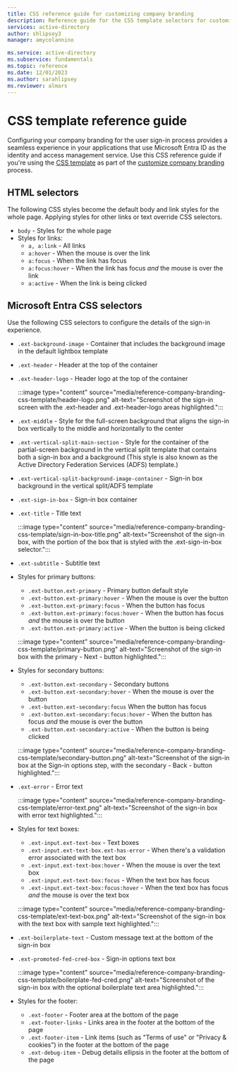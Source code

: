 ```yaml
---
title: CSS reference guide for customizing company branding
description: Reference guide for the CSS template selectors for customizing Microsoft Entra sign-in page company branding.
services: active-directory
author: shlipsey3
manager: amycolannino

ms.service: active-directory
ms.subservice: fundamentals
ms.topic: reference
ms.date: 12/01/2023
ms.author: sarahlipsey
ms.reviewer: almars
---
```


# CSS template reference guide

Configuring your company branding for the user sign-in process provides a seamless experience in your applications that use Microsoft Entra ID as the identity and access management service. Use this CSS reference guide if you're using the [CSS template](https://download.microsoft.com/download/7/2/7/727f287a-125d-4368-a673-a785907ac5ab/custom-styles-template-013023.css) as part of the [customize company branding](reference-company-branding-css-template.md) process.


## HTML selectors

The following CSS styles become the default body and link styles for the whole page. Applying styles for other links or text override CSS selectors.

- `body` - Styles for the whole page
- Styles for links:
    - `a, a:link` - All links
    - `a:hover` - When the mouse is over the link
    - `a:focus` - When the link has focus
    - `a:focus:hover` - When the link has focus *and* the mouse is over the link
    - `a:active` - When the link is being clicked

<a name='azure-ad-css-selectors'></a>

## Microsoft Entra CSS selectors

Use the following CSS selectors to configure the details of the sign-in experience. 

- `.ext-background-image` - Container that includes the background image in the default lightbox template
- `.ext-header` - Header at the top of the container
- `.ext-header-logo` - Header logo at the top of the container

   :::image type="content" source="media/reference-company-branding-css-template/header-logo.png" alt-text="Screenshot of the sign-in screen with the .ext-header and .ext-header-logo areas highlighted.":::

- `.ext-middle` - Style for the full-screen background that aligns the sign-in box vertically to the middle and horizontally to the center
- `.ext-vertical-split-main-section` - Style for the container of the partial-screen background in the vertical split template that contains both a sign-in box and a background (This style is also known as the Active Directory Federation Services (ADFS) template.)
- `.ext-vertical-split-background-image-container` - Sign-in box background in the vertical split/ADFS template
- `.ext-sign-in-box` - Sign-in box container
- `.ext-title` - Title text

   :::image type="content" source="media/reference-company-branding-css-template/sign-in-box-title.png" alt-text="Screenshot of the sign-in box, with the portion of the box that is styled with the .ext-sign-in-box selector.":::

- `.ext-subtitle` - Subtitle text

- Styles for primary buttons:
    - `.ext-button.ext-primary` - Primary button default style
    - `.ext-button.ext-primary:hover` - When the mouse is over the button
    - `.ext-button.ext-primary:focus` - When the button has focus
    - `.ext-button.ext-primary:focus:hover` - When the button has focus *and* the mouse is over the button
    - `.ext-button.ext-primary:active` - When the button is being clicked

   :::image type="content" source="media/reference-company-branding-css-template/primary-button.png" alt-text="Screenshot of the sign-in box with the primary - Next - button highlighted.":::

- Styles for secondary buttons:
    - `.ext-button.ext-secondary` - Secondary buttons
    - `.ext-button.ext-secondary:hover` - When the mouse is over the button
    - `.ext-button.ext-secondary:focus` When the button has focus
    - `.ext-button.ext-secondary:focus:hover` - When the button has focus *and* the mouse is over the button
    - `.ext-button.ext-secondary:active` - When the button is being clicked

   :::image type="content" source="media/reference-company-branding-css-template/secondary-button.png" alt-text="Screenshot of the sign-in box at the Sign-in options step, with the secondary - Back - button highlighted.":::

- `.ext-error` - Error text

   :::image type="content" source="media/reference-company-branding-css-template/error-text.png" alt-text="Screenshot of the sign-in box with error text highlighted.":::

- Styles for text boxes:
    - `.ext-input.ext-text-box` - Text boxes
    - `.ext-input.ext-text-box.ext-has-error` - When there's a validation error associated with the text box
    - `.ext-input.ext-text-box:hover` - When the mouse is over the text box
    - `.ext-input.ext-text-box:focus` - When the text box has focus
    - `.ext-input.ext-text-box:focus:hover` - When the text box has focus *and* the mouse is over the text box

   :::image type="content" source="media/reference-company-branding-css-template/ext-text-box.png" alt-text="Screenshot of the sign-in box with the text box with sample text highlighted.":::

- `.ext-boilerplate-text` - Custom message text at the bottom of the sign-in box
- `.ext-promoted-fed-cred-box` - Sign-in options text box

   :::image type="content" source="media/reference-company-branding-css-template/boilerplate-fed-cred.png" alt-text="Screenshot of the sign-in box with the optional boilerplate text area highlighted.":::

-  Styles for the footer:
    - `.ext-footer` - Footer area at the bottom of the page
    - `.ext-footer-links` - Links area in the footer at the bottom of the page
    - `.ext-footer-item` - Link items (such as "Terms of use" or "Privacy & cookies") in the footer at the bottom of the page
    - `.ext-debug-item` - Debug details ellipsis in the footer at the bottom of the page
